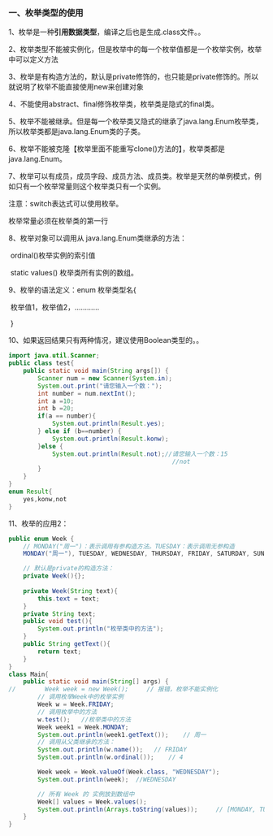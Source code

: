 ### 一、枚举类型的使用

1、枚举是一种**引用数据类型**，编译之后也是生成.class文件。。

2、枚举类型不能被实例化，但是枚举中的每一个枚举值都是一个枚举实例，枚举中可以定义方法

3、枚举是有构造方法的，默认是private修饰的，也只能是private修饰的。所以就说明了枚举不能直接使用new来创建对象

4、不能使用abstract、final修饰枚举类，枚举类是隐式的final类。

5、枚举不能被继承。但是每一个枚举类又隐式的继承了java.lang.Enum枚举类，所以枚举类都是java.lang.Enum类的子类。

6、枚举不能被克隆【枚举里面不能重写clone()方法的】，枚举类都是java.lang.Enum。

7、枚举可以有成员，成员字段、成员方法、成员类。枚举是天然的单例模式，例如只有一个枚举常量则这个枚举类只有一个实例。

注意：switch表达式可以使用枚举。

枚举常量必须在枚举类的第一行

8、枚举对象可以调用从 java.lang.Enum类继承的方法：

​		ordinal()枚举实例的索引值

​		static values() 枚举类所有实例的数组。

9、枚举的语法定义：enum 枚举类型名{

​															枚举值1，枚举值2，…………

​										}

10、如果返回结果只有两种情况，建议使用Boolean类型的。。

```java
import java.util.Scanner;
public class test{
    public static void main(String args[]) {
        Scanner num = new Scanner(System.in);
        System.out.print("请您输入一个数：");
        int number = num.nextInt();
        int a =10;
        int b =20;
        if(a == number){
            System.out.println(Result.yes);
        } else if (b==number) {
            System.out.println(Result.konw);
        }else {
            System.out.println(Result.not);//请您输入一个数：15
                                             //not
        }
    }
}
enum Result{
    yes,konw,not
}
```

11、枚举的应用2：

```java
public enum Week {
    // MONDAY("周一")：表示调用有参构造方法。TUESDAY：表示调用无参构造
    MONDAY("周一"), TUESDAY, WEDNESDAY, THURSDAY, FRIDAY, SATURDAY, SUNDAY;

    // 默认是private的构造方法：
    private Week(){};
    
    private Week(String text){
        this.text = text;
    }
    private String text;
    public void test(){
        System.out.println("枚举类中的方法");
    }
    public String getText(){
        return text;
    }
}
class Main{
    public static void main(String[] args) {
//        Week week = new Week();     // 报错，枚举不能实例化
        // 调用枚举Week中的枚举实例
        Week w = Week.FRIDAY;
        // 调用枚举中的方法
        w.test();   //枚举类中的方法
        Week week1 = Week.MONDAY;
        System.out.println(week1.getText());    // 周一
        // 调用从父类继承的方法：
        System.out.println(w.name());   // FRIDAY
        System.out.println(w.ordinal());    // 4

        Week week = Week.valueOf(Week.class, "WEDNESDAY");
        System.out.println(week);  //WEDNESDAY

        // 所有 Week 的 实例放到数组中
        Week[] values = Week.values();
        System.out.println(Arrays.toString(values));     // [MONDAY, TUESDAY, WEDNESDAY, THURSDAY, FRIDAY, SATURDAY, SUNDAY]
    }
}
```
